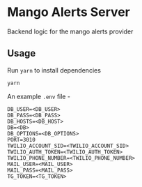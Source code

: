 # Mango Alerts Server

Backend logic for the mango alerts provider

## Usage

Run ```yarn``` to install dependencies

```bash
yarn
```

An example ```.env``` file -
```
DB_USER=<DB_USER>
DB_PASS=<DB_PASS>
DB_HOSTS=<DB_HOST>
DB=<DB>
DB_OPTIONS=<DB_OPTIONS>
PORT=3010
TWILIO_ACCOUNT_SID=<TWILIO_ACCOUNT_SID>
TWILIO_AUTH_TOKEN=<TWILIO_AUTH_TOKEN>
TWILIO_PHONE_NUMBER=<TWILIO_PHONE_NUMBER>
MAIL_USER=<MAIL_USER>
MAIL_PASS=<MAIL_PASS>
TG_TOKEN=<TG_TOKEN>
```
